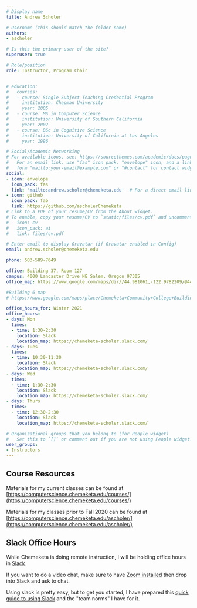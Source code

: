 ```yaml
---
# Display name
title: Andrew Scholer

# Username (this should match the folder name)
authors:
- ascholer

# Is this the primary user of the site?
superuser: true

# Role/position
role: Instructor, Program Chair


# education:
#   courses:
#   - course: Single Subject Teaching Credential Program
#     institution: Chapman University
#     year: 2005
#   - course: MS in Computer Science
#     institution: University of Southern California
#     year: 2002
#   - course: BSc in Cognitive Science
#     institution: University of California at Los Angeles
#     year: 1996

# Social/Academic Networking
# For available icons, see: https://sourcethemes.com/academic/docs/page-builder/#icons
#   For an email link, use "fas" icon pack, "envelope" icon, and a link in the
#   form "mailto:your-email@example.com" or "#contact" for contact widget.
social:
- icon: envelope
  icon_pack: fas
  link: 'mailto:andrew.scholer@chemeketa.edu'  # For a direct email link, use "mailto:test@example.org".
- icon: github
  icon_pack: fab
  link: https://github.com/ascholerChemeketa
# Link to a PDF of your resume/CV from the About widget.
# To enable, copy your resume/CV to `static/files/cv.pdf` and uncomment the lines below.
# - icon: cv
#   icon_pack: ai
#   link: files/cv.pdf

# Enter email to display Gravatar (if Gravatar enabled in Config)
email: andrew.scholer@chemeketa.edu

phone: 503-589-7649

office: Building 37, Room 127
campus: 4000 Lancaster Drive NE Salem, Oregon 97305
office_map: https://www.google.com/maps/dir//44.981061,-122.9782209/@44.9806098,-122.9782337,17.75z

#Building 6 map
# https://www.google.com/maps/place/Chemeketa+Community+College+Building+6/@44.978835,-122.9781507,17z/data=!3m1!4b1!4m5!3m4!1s0x54bffdd706570ca9:0xd48c455d1391ce2!8m2!3d44.978835!4d-122.9759567

office_hours_for: Winter 2021
office_hours:
- days: Mon
  times: 
  - time: 1:30-2:30
    location: Slack
    location_map: https://chemeketa-scholer.slack.com/
- days: Tues
  times: 
  - time: 10:30-11:30
    location: Slack
    location_map: https://chemeketa-scholer.slack.com/
- days: Wed
  times: 
  - time: 1:30-2:30
    location: Slack
    location_map: https://chemeketa-scholer.slack.com/
- days: Thurs
  times: 
  - time: 12:30-2:30
    location: Slack
    location_map: https://chemeketa-scholer.slack.com/

# Organizational groups that you belong to (for People widget)
#   Set this to `[]` or comment out if you are not using People widget.
user_groups:
- Instructors
---
```


## Course Resources

Materials for my current classes can be found at [https://computerscience.chemeketa.edu/courses/](https://computerscience.chemeketa.edu/courses/)

Materials for my classes prior to Fall 2020 can be found at [https://computerscience.chemeketa.edu/ascholer/](https://computerscience.chemeketa.edu/ascholer/)

## Slack Office Hours

While Chemeketa is doing remote instruction, I will be holding office hours in [Slack](https://chemeketa-scholer.slack.com/).

If you want to do a video chat, make sure to have [Zoom installed](https://zoom.us/download)
then drop into Slack and ask to chat.

Using slack is pretty easy, but to get you started, I have prepared this
[quick guide to using Slack](https://docs.google.com/document/d/19Om58JnoXHAEh7CdHn13iOd5TLGx2BkLb0hxfFuKPEI/edit?usp=sharing)
and the "team norms" I have for it.

